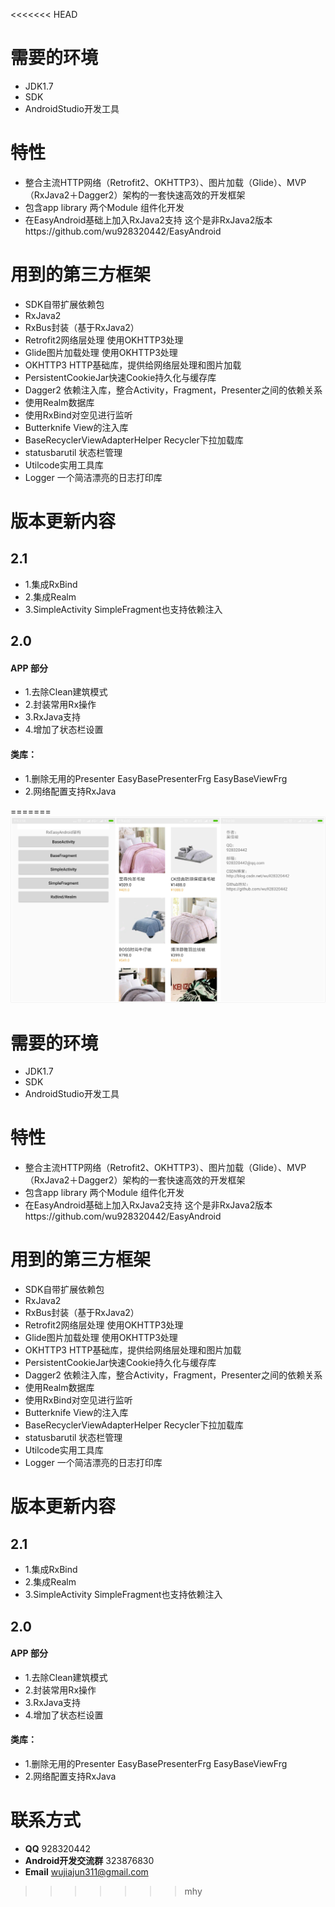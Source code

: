 <<<<<<< HEAD
# 需要的环境
* JDK1.7
* SDK
* AndroidStudio开发工具

# 特性
* 整合主流HTTP网络（Retrofit2、OKHTTP3）、图片加载（Glide）、MVP（RxJava2＋Dagger2）架构的一套快速高效的开发框架
* 包含app library 两个Module 组件化开发
* 在EasyAndroid基础上加入RxJava2支持 这个是非RxJava2版本https://github.com/wu928320442/EasyAndroid

# 用到的第三方框架
* SDK自带扩展依赖包
* RxJava2
* RxBus封装（基于RxJava2）
* Retrofit2网络层处理 使用OKHTTP3处理
* Glide图片加载处理 使用OKHTTP3处理
* OKHTTP3  HTTP基础库，提供给网络层处理和图片加载
* PersistentCookieJar快速Cookie持久化与缓存库
* Dagger2 依赖注入库，整合Activity，Fragment，Presenter之间的依赖关系
* 使用Realm数据库
* 使用RxBind对空见进行监听
* Butterknife View的注入库
* BaseRecyclerViewAdapterHelper Recycler下拉加载库
* statusbarutil 状态栏管理
* Utilcode实用工具库
* Logger 一个简洁漂亮的日志打印库

# 版本更新内容
## 2.1
- 1.集成RxBind
- 2.集成Realm
- 3.SimpleActivity SimpleFragment也支持依赖注入

## 2.0
#### APP 部分
- 1.去除Clean建筑模式
- 2.封装常用Rx操作
- 3.RxJava支持
- 4.增加了状态栏设置
#### 类库：
- 1.删除无用的Presenter EasyBasePresenterFrg EasyBaseViewFrg
- 2.网络配置支持RxJava

=======
![](screenshot/1.jpg)
# 需要的环境
* JDK1.7
* SDK
* AndroidStudio开发工具

# 特性
* 整合主流HTTP网络（Retrofit2、OKHTTP3）、图片加载（Glide）、MVP（RxJava2＋Dagger2）架构的一套快速高效的开发框架
* 包含app library 两个Module 组件化开发
* 在EasyAndroid基础上加入RxJava2支持 这个是非RxJava2版本https://github.com/wu928320442/EasyAndroid

# 用到的第三方框架
* SDK自带扩展依赖包
* RxJava2
* RxBus封装（基于RxJava2）
* Retrofit2网络层处理 使用OKHTTP3处理
* Glide图片加载处理 使用OKHTTP3处理
* OKHTTP3  HTTP基础库，提供给网络层处理和图片加载
* PersistentCookieJar快速Cookie持久化与缓存库
* Dagger2 依赖注入库，整合Activity，Fragment，Presenter之间的依赖关系
* 使用Realm数据库
* 使用RxBind对空见进行监听
* Butterknife View的注入库
* BaseRecyclerViewAdapterHelper Recycler下拉加载库
* statusbarutil 状态栏管理
* Utilcode实用工具库
* Logger 一个简洁漂亮的日志打印库

# 版本更新内容
## 2.1
- 1.集成RxBind
- 2.集成Realm
- 3.SimpleActivity SimpleFragment也支持依赖注入

## 2.0
#### APP 部分
- 1.去除Clean建筑模式
- 2.封装常用Rx操作
- 3.RxJava支持
- 4.增加了状态栏设置
#### 类库：
- 1.删除无用的Presenter EasyBasePresenterFrg EasyBaseViewFrg
- 2.网络配置支持RxJava

# 联系方式
* **QQ** 928320442
* **Android开发交流群** 323876830
* **Email** wujiajun311@gmail.com
>>>>>>> mhy
